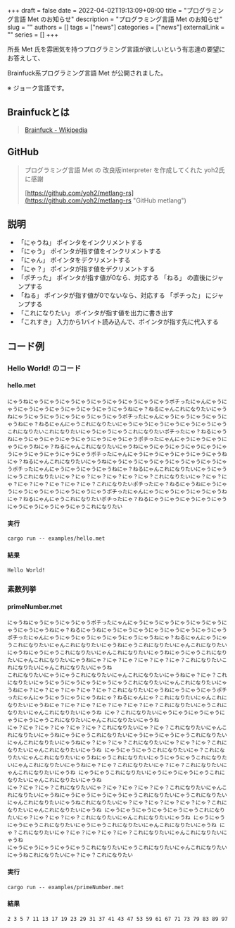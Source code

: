 +++ 
draft = false
date = 2022-04-02T19:13:09+09:00
title = "プログラミング言語 Met のお知らせ"
description = "プログラミング言語 Met のお知らせ"
slug = ""
authors = []
tags = ["news"]
categories = ["news"]
externalLink = ""
series = []
+++

所長 Met 氏を雰囲気を持つプログラミング言語が欲しいという有志達の要望にお答えして、

Brainfuck系プログラミング言語 Met が公開されました。

※ ジョーク言語です。

## Brainfuckとは
> [Brainfuck - Wikipedia](https://ja.wikipedia.org/wiki/Brainfuck "Brainfuck - Wikipedia")

## GitHub 
> プログラミング言語 Met の 改良版interpreter を作成してくれた yoh2氏に感謝
>
> [https://github.com/yoh2/metlang-rs](https://github.com/yoh2/metlang-rs "GitHub metlang")

## 説明
* 「にゃうね」 ポインタをインクリメントする
* 「にゃう」 ポインタが指す値をインクリメントする
* 「にゃん」 ポインタをデクリメントする
* 「にゃ？」 ポインタが指す値をデクリメントする
* 「ポチった」 ポインタが指す値が0なら、対応する 「ねる」 の直後にジャンプする
* 「ねる」 ポインタが指す値が0でないなら、対応する 「ポチった」 にジャンプする
* 「これになりたい」 ポインタが指す値を出力に書き出す
* 「これすき」 入力から1バイト読み込んで、ポインタが指す先に代入する

## コード例

### Hello World! のコード

#### hello.met
```
にゃうねにゃうにゃうにゃうにゃうにゃうにゃうにゃうにゃうにゃうポチったにゃんにゃうにゃうにゃうにゃうにゃうにゃうにゃうにゃうにゃうねにゃ？ねるにゃんこれになりたいにゃうねにゃうにゃうにゃうにゃうにゃうにゃうにゃうポチったにゃんにゃうにゃうにゃうにゃうにゃうねにゃ？ねるにゃんにゃうこれになりたいにゃうにゃうにゃうにゃうにゃうにゃうにゃうこれになりたいこれになりたいにゃうにゃうにゃうこれになりたいポチったにゃ？ねるにゃうねにゃうにゃうにゃうにゃうにゃうにゃうにゃうにゃうポチったにゃんにゃうにゃうにゃうにゃうにゃうねにゃ？ねるにゃんこれになりたいにゃうねにゃうにゃうにゃうにゃうにゃうにゃうにゃうにゃうにゃうにゃうにゃうポチったにゃんにゃうにゃうにゃうにゃうにゃうにゃうねにゃ？ねるにゃんこれになりたいにゃうねにゃうにゃうにゃうにゃうにゃうにゃうにゃうにゃうポチったにゃんにゃうにゃうにゃうにゃうねにゃ？ねるにゃんこれになりたいにゃうにゃうにゃうこれになりたいにゃ？にゃ？にゃ？にゃ？にゃ？にゃ？これになりたいにゃ？にゃ？にゃ？にゃ？にゃ？にゃ？にゃ？にゃ？これになりたいポチったにゃ？ねるにゃうねにゃうにゃうにゃうにゃうにゃうにゃうにゃうにゃうポチったにゃんにゃうにゃうにゃうにゃうにゃうねにゃ？ねるにゃんにゃうこれになりたいポチったにゃ？ねるにゃうにゃうにゃうにゃうにゃうにゃうにゃうにゃうにゃうにゃうこれになりたい
```

#### 実行
```
cargo run -- examples/hello.met
```

#### 結果
```
Hello World!
```

### 素数列挙

#### primeNumber.met
```
にゃうねにゃうにゃうにゃうにゃうポチったにゃんにゃうにゃうにゃうにゃうにゃうにゃうにゃうにゃうにゃうねにゃ？ねるにゃうねにゃうにゃうにゃうにゃうにゃうにゃうにゃうにゃうポチったにゃんにゃうにゃうにゃうにゃうにゃうにゃうにゃうねにゃ？ねるにゃんにゃうにゃうこれになりたいにゃんこれになりたいにゃうねにゃうこれになりたいにゃんこれになりたいにゃうねにゃうにゃうこれになりたいにゃんこれになりたいにゃうねにゃうにゃうこれになりたいにゃんこれになりたいにゃうねにゃ？にゃ？にゃ？にゃ？にゃ？にゃ？これになりたいこれになりたいにゃんこれになりたいにゃうね
これになりたいにゃうにゃうこれになりたいにゃんこれになりたいにゃうねにゃ？にゃ？これになりたいにゃうにゃうにゃうにゃうにゃうにゃうこれになりたいにゃんこれになりたいにゃうねにゃ？にゃ？にゃ？にゃ？にゃ？にゃ？これになりたいにゃうねにゃうにゃうにゃうポチったにゃんにゃうにゃうにゃうにゃうねにゃ？ねるにゃんにゃ？これになりたいにゃんこれになりたいにゃうねにゃ？にゃ？にゃ？にゃ？にゃ？にゃ？にゃ？これになりたいにゃうこれになりたいにゃんこれになりたいにゃうね にゃ？これになりたいにゃうにゃうにゃうにゃうにゃうにゃうにゃうこれになりたいにゃんこれになりたいにゃうね
にゃ？にゃ？にゃ？にゃ？にゃ？にゃ？これになりたいにゃ？にゃ？これになりたいにゃんこれになりたいにゃうねにゃうにゃうこれになりたいにゃうにゃうにゃうにゃうこれになりたいにゃんこれになりたいにゃうねにゃ？にゃ？にゃ？これになりたいにゃ？にゃ？にゃ？これになりたいにゃんこれになりたいにゃうね にゃうにゃうにゃうこれになりたいにゃ？これになりたいにゃんこれになりたいにゃうねにゃうこれになりたいにゃうにゃうにゃうこれになりたいにゃんこれになりたいにゃうねにゃ？にゃ？これになりたいにゃ？にゃ？これになりたいにゃんこれになりたいにゃうね にゃうにゃうこれになりたいにゃうにゃうにゃうにゃうこれになりたいにゃんこれになりたいにゃうね
にゃ？にゃ？にゃ？これになりたいにゃ？にゃ？にゃ？にゃ？にゃ？これになりたいにゃんこれになりたいにゃうねにゃうにゃうにゃうにゃうにゃうこれになりたいにゃうこれになりたいにゃんこれになりたいにゃうねこれになりたいにゃ？にゃ？にゃ？にゃ？にゃ？にゃ？これになりたいにゃんこれになりたいにゃうね にゃうにゃうにゃうにゃうにゃうにゃうこれになりたいにゃ？にゃ？にゃ？にゃ？これになりたいにゃんこれになりたいにゃうね にゃうにゃうにゃうにゃうこれになりたいにゃうにゃうこれになりたいにゃんこれになりたいにゃうね にゃ？これになりたいにゃ？にゃ？にゃ？にゃ？にゃ？これになりたいにゃんこれになりたいにゃうね
にゃうにゃうにゃうにゃうにゃうこれになりたいにゃうこれになりたいにゃんこれになりたいにゃうねこれになりたいにゃ？にゃ？これになりたい
```

#### 実行
```
cargo run -- examples/primeNumber.met
```

#### 結果
```
2 3 5 7 11 13 17 19 23 29 31 37 41 43 47 53 59 61 67 71 73 79 83 89 97
```
